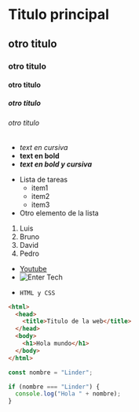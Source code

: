 # Titulo principal
## otro titulo 
### otro titulo
#### otro titulo
##### otro titulo
###### otro titulo

- *text en cursiva*
- **text en bold**
- ***text en bold y cursiva***

* Lista de tareas
  * item1
  * item2
  * item3
* Otro elemento de la lista

1. Luis
2. Bruno
3. David
4. Pedro

* [Youtube](https://youtube.com)
* ![Enter Tech](https://yt3.googleusercontent.com/xeilt_rqZkREVgmblVUeq3lYWETihV1n3-S6Te_k5xTs1Nrqo7XnZkdpXZUjEvOSBP1vDWMZeA=s900-c-k-c0x00ffffff-no-rj)

- `HTML y CSS`

```html
<html>
  <head>
    <title>Titulo de la web</title>
  </head>
  <body>
    <h1>Hola mundo</h1>
  </body>
</html>
```

```js
const nombre = "Linder";

if (nombre === "Linder") {
  console.log("Hola " + nombre);
}
```
